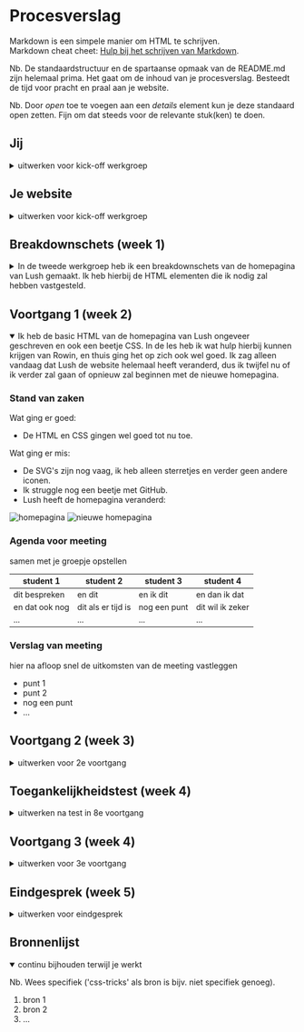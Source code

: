 # Procesverslag
Markdown is een simpele manier om HTML te schrijven.  
Markdown cheat cheet: [Hulp bij het schrijven van Markdown](https://github.com/adam-p/markdown-here/wiki/Markdown-Cheatsheet).

Nb. De standaardstructuur en de spartaanse opmaak van de README.md zijn helemaal prima. Het gaat om de inhoud van je procesverslag. Besteedt de tijd voor pracht en praal aan je website.

Nb. Door *open* toe te voegen aan een *details* element kun je deze standaard open zetten. Fijn om dat steeds voor de relevante stuk(ken) te doen.





## Jij

<details>
<summary>uitwerken voor kick-off werkgroep</summary>

### Auteur:
Jinke Mooy

#### Je startniveau:
Blauw

#### Je focus:
Surface plane
 
</details>





## Je website

<details>
<summary>uitwerken voor kick-off werkgroep</summary>

### Je opdracht:
https://www.lush.com/uk/en

#### Screenshot(s) van de eerste pagina (small screen): 
Welcome to our fresh new look | Lush Fresh Handmade Cosmetics
<img width="289" alt="homepagina" src="https://user-images.githubusercontent.com/94449426/143576893-e94c9b97-a737-4dde-9bb1-70d61217f3f4.png">


#### Screenshot(s) van de tweede pagina (small screen):
Christmas Gifts 2021 | Lush Fresh Handmade Cosmetics
<img width="289" alt="productpagina" src="https://user-images.githubusercontent.com/94449426/143576944-ee1023bc-eff9-4c48-ba82-d8cd95bb49ed.png">

 
</details>



## Breakdownschets (week 1)

<details>
<summary>In de tweede werkgroep heb ik een breakdownschets van de homepagina van Lush gemaakt. Ik heb hierbij de HTML elementen die ik nodig zal hebben vastgesteld.</summary>

### de hele pagina: 
![iPhone 12 Pro Max – 1](https://user-images.githubusercontent.com/94449426/143577103-e67baec6-292f-4124-9406-d7ee8e1febab.png)


### dynamisch deel (bijv menu): 
<img src="images/dummy-plaatje.jpg" width="375px" alt="breakdown van een dynamisch deel">

### wellicht nog een dynamisch deel (bijv filter): 
<img src="images/dummy-plaatje.jpg" width="375px" alt="breakdown van nog een dynamisch deel">

</details>





## Voortgang 1 (week 2)

<details open>
<summary>Ik heb de basic HTML van de homepagina van Lush ongeveer geschreven en ook een beetje CSS. In de les heb ik wat hulp hierbij kunnen krijgen van Rowin, en thuis ging het op zich ook wel goed. Ik zag alleen vandaag dat Lush de website helemaal heeft veranderd, dus ik twijfel nu of ik verder zal gaan of opnieuw zal beginnen met de nieuwe homepagina.</summary>

### Stand van zaken
Wat ging er goed:
 - De HTML en CSS gingen wel goed tot nu toe.
 
 Wat ging er mis:
 - De SVG's zijn nog vaag, ik heb alleen sterretjes en verder geen andere iconen.
 - Ik struggle nog een beetje met GitHub.
 - Lush heeft de homepagina veranderd:
<img width="289" alt="homepagina" src="https://user-images.githubusercontent.com/94449426/143577708-bd1a235a-409a-484f-b868-b3ce5abafad3.png">
<img width="281" alt="nieuwe homepagina" src="https://user-images.githubusercontent.com/94449426/143577718-3528e7e1-5116-4aaa-bec2-c12bebce16a5.png">



### Agenda voor meeting
samen met je groepje opstellen

| student 1      | student 2          | student 3    | student 4        |
| ---            | ---                | ---          | ---              |
| dit bespreken  | en dit             | en ik dit    | en dan ik dat    |
| en dat ook nog | dit als er tijd is | nog een punt | dit wil ik zeker |
| ...            | ...                | ...          | ...              |


### Verslag van meeting
hier na afloop snel de uitkomsten van de meeting vastleggen

- punt 1
- punt 2
- nog een punt
- ...

</details>





## Voortgang 2 (week 3)

<details>
<summary>uitwerken voor 2e voortgang</summary>

### Stand van zaken
hier dit ging goed & dit was lastig (neem ook screenshots op van delen van je website en code)


### Agenda voor meeting
samen met je groepje opstellen

| student 1      | student 2          | student 3    | student 4        |
| ---            | ---                | ---          | ---              |
| dit bespreken  | en dit             | en ik dit    | en dan ik dat    |
| en dat ook nog | dit als er tijd is | nog een punt | dit wil ik zeker |
| ...            | ...                | ...          | ...              |


### Verslag van meeting
hier na afloop snel de uitkomsten van de meeting vastleggen

- punt 1
- punt 2
- nog een punt
- ...

</details>





## Toegankelijkheidstest (week 4)

<details>
<summary>uitwerken na test in 8e voortgang</summary>

### Bevindingen
Lijst met je bevindingen die in de test naar voren kwamen:

#### Titel eerste bevinding
Hier korte omschrijving (met indien nodig een afbeelding)

Hier een omschrijving van hoe het opgelost kan worden (met indien nodig een afbeelding)


#### Titel tweede bevinding. 
Hier korte omschrijving (met indien nodig een afbeelding)

Hier een omschrijving van hoe het opgelost kan worden (met indien nodig een afbeelding)


#### Titel volgende bevinding. 
Hier korte omschrijving (met indien nodig een afbeelding)

Hier een omschrijving van hoe het opgelost kan worden (met indien nodig een afbeelding)


#### Titel nog een bevinding. 
Hier korte omschrijving (met indien nodig een afbeelding)

Hier een omschrijving van hoe het opgelost kan worden (met indien nodig een afbeelding)

</details>





## Voortgang 3 (week 4)

<details>
<summary>uitwerken voor 3e voortgang</summary>

### Stand van zaken
hier dit ging goed & dit was lastig (neem ook screenshots op van delen van je website en code)


### Agenda voor meeting
samen met je groepje opstellen

| student 1      | student 2          | student 3    | student 4        |
| ---            | ---                | ---          | ---              |
| dit bespreken  | en dit             | en ik dit    | en dan ik dat    |
| en dat ook nog | dit als er tijd is | nog een punt | dit wil ik zeker |
| ...            | ...                | ...          | ...              |


### Verslag van meeting
hier na afloop snel de uitkomsten van de meeting vastleggen

- punt 1
- punt 2
- nog een punt
- ...

</details>





## Eindgesprek (week 5)

<details>
<summary>uitwerken voor eindgesprek</summary>

### Stand van zaken
hier dit ging goed & dit was lastig (neem ook screenshots op van delen van je website en code)

### Screenshot(s)

hier screenshot(s) van je eindresultaat

</details>





## Bronnenlijst

<details open>
<summary>continu bijhouden terwijl je werkt</summary>

Nb. Wees specifiek ('css-tricks' als bron is bijv. niet specifiek genoeg).

1. bron 1
2. bron 2
3. ...

</details>
